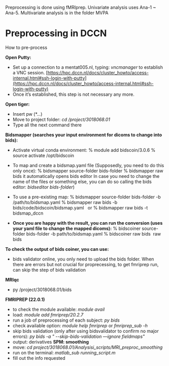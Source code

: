 Preprocessing is done using fMRIprep. 
Univariate analysis uses Ana-1 ~ Ana-5. 
Multivariate analysis is in the folder MVPA


# Preprocessing in DCCN
How to pre-process

**Open Putty:**
- Set up a connection to a mentat005.nl, typing: _vncmanager_ to establish a VNC session. [https://hpc.dccn.nl/docs/cluster_howto/access-internal.html#ssh-login-with-putty](https://hpc.dccn.nl/docs/cluster_howto/access-internal.html#ssh-login-with-putty)
- Once it’s established, this step is not necessary any more.
  
**Open tiger:**
- Insert pw (*…)
- Move to project folder: _cd /project/3018068.01_
- Type all the next command there
  
**Bidsmapper (searches your input environment for dicoms to change into bids):**
- Activate virtual conda environment:
% module add bidscoin/3.0.6
% source activate /opt/bidscoin
- To map and create a bidsmap.yaml file (Supposedly, you need to do this only once):
% bidsmapper source-folder bids-folder
% bidsmapper raw bids
it automatically opens bids editor
In case you need to change the name of the files or something else, you can do so calling the bids editor: _bidseditor bids-folder_)
- To use a pre-existing map:
% bidsmapper source-folder bids-folder -b /path/to/bidsmap.yaml
% bidsmapper raw bids -b bids/code/bidscoin/bidsmap.yaml   or
% bidsmapper raw bids -t bidsmap_dccn

- **Once you are happy with the result, you can run the conversion (uses your yaml file to change the mapped dicoms):**
% bidscoiner source-folder bids-folder -b path/to/bidsmap.yaml
% bidscoiner raw bids  raw bids

**To check the output of bids coiner, you can use:**
- bids validator online, you only need to upload the bids folder. When there are errors but not crucial for proprecessing, to get fmriprep run, can skip the step of bids validation
  
**MRIqc**
- py /project/3018068.01/bids
  
**FMRIPREP (22.0.1)**
- to check the module available: _module avail_
- load: _module add fmriprep/20.2.7_
- run a job of preprocessing of each subject: _py bids_
- check available option: _module help fmriprep_ or _fmriprep_sub -h_
- skip bids validation (only after using bidsvalidator to confirm no major errors): _py bids -a " --skip-bids-validation —ignore fieldmaps"_
- output: derivatives
**SPM: smoothing**
- move: _cd project/3018068.01/Analysisi_scripts/MRI_preproc_smoothing_
- run on the terminal: _matlab_sub running_script.m_
- fill out the info requested
